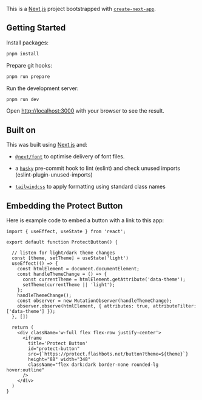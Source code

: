 This is a [Next.js](https://nextjs.org/) project bootstrapped with [`create-next-app`](https://github.com/vercel/next.js/tree/canary/packages/create-next-app).

## Getting Started

Install packages:

```bash
pnpm install
```

Prepare git hooks:

```bash
pnpm run prepare
```

Run the development server:

```bash
pnpm run dev
```

Open [http://localhost:3000](http://localhost:3000) with your browser to see the result.


## Built on

This was built using [Next.js](https://nextjs.org/) and:

- [`@next/font`](https://nextjs.org/docs/basic-features/font-optimization) to optimise delivery of font files.

- a [`husky`](https://typicode.github.io/husky/#/) pre-commit hook to lint (eslint) and check unused imports (eslint-plugin-unused-imports)

- [`tailwindcss`](https://tailwindcss.com/) to apply formatting using standard class names


## Embedding the Protect Button

Here is example code to embed a button with a link to this app:

```
import { useEffect, useState } from 'react';

export default function ProtectButton() {

  // listen for light/dark theme changes
  const [theme, setTheme] = useState('light')
  useEffect(() => {
    const htmlElement = document.documentElement;
    const handleThemeChange = () => {
      const currentTheme = htmlElement.getAttribute('data-theme');
      setTheme(currentTheme || 'light');
    };
    handleThemeChange();
    const observer = new MutationObserver(handleThemeChange);
    observer.observe(htmlElement, { attributes: true, attributeFilter: ['data-theme'] });
  }, [])

  return (
    <div className='w-full flex flex-row justify-center'>
      <iframe
        title='Protect Button'
        id="protect-button"
        src={`https://protect.flashbots.net/button?theme=${theme}`}
        height="88" width="348"
        className="flex dark:dark border-none rounded-lg hover:outline"
      />
    </div>
  )
}
```
